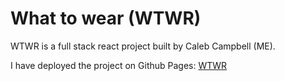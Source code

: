 # What to wear (WTWR)

WTWR is a full stack react project built by Caleb Campbell (ME).

I have deployed the project on Github Pages: [WTWR](https://cccampb2.github.io/se_project_react/)
